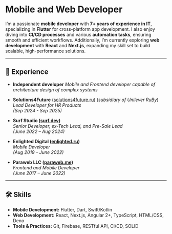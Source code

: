 # Mobile and Web Developer

I’m a passionate **mobile developer** with **7+ years of experience in IT**, specializing in **Flutter** for cross-platform app development. I also enjoy diving into **CI/CD processes** and various **automation tasks**, ensuring smooth and efficient workflows. Additionally, I’m currently exploring **web development** with **React** and **Next.js**, expanding my skill set to build scalable, high-performance solutions.

---

## 📂 Experience
- **Independent developer**
 *Mobile and Frontend developer capable of architecture design of complex systems*

- **Solutions4Future** ([solutions4future.ru](https://solutions4future.ru)) (*subsidiary of Unilever RuBy*)  
  *Lead Developer for HR Products*  
  *(Sep 2024 - Sep 2025)*

- **Surf Studio ([surf.dev](https://surf.dev))**  
  *Senior Developer, ex-Tech Lead, and Pre-Sale Lead*  
  *(June 2022 – Aug 2024)*

- **Enlighted Digital ([enlighted.ru](https://enlighted.ru))**  
  *Mobile Developer*  
  *(Aug 2019 – June 2022)*

- **Paraweb LLC ([paraweb.me](https://paraweb.me))**  
  *Frontend and Mobile Developer*  
  *(June 2017 – June 2022)*

---

## 🛠️ Skills

- **Mobile Development:** Flutter, Dart, Swift/Kotlin  
- **Web Development:** React, Next.js, Angular 2+, TypeScript, HTML/CSS, Deno  
- **Tools & Practices:** Git, Firebase, RESTful API, CI/CD, SOLID  
